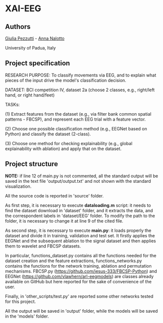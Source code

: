 # XAI-EEG

## Authors
[Giulia Pezzutti](https://github.com/giuliapezzutti) - [Anna Nalotto](https://github.com/annanltt)

University of Padua, Italy

## Project specification

RESEARCH PURPOSE: To classify movements via EEG, and to explain what pieces of the input drive the model's classification decision.

DATASET: BCI competition IV, dataset 2a (choose 2 classes, e.g., right/left hand, or right hand/feet)

TASKs:

(1) Extract features from the dataset (e.g., via filter bank common spatial patterns - FBCSP), and represent each EEG trial with a feature vector.

(2) Choose one possible classification method (e.g., EEGNet based on Python) and classify the dataset (2-class).

(3) Choose one method for checking explainability (e.g., global explainability with ablation) and apply that on the dataset.

## Project structure

**NOTE:**
if line 12 of main.py is not commented, all the standard output will be saved in the text file 'output/output.txt' and not shown with the standard visualization. 

All the source code is reported in 'source' folder.

As first step, it is necessary to execute **dataloading.m** script: it needs to find the dataset download in 'dataset' folder, and it extracts the data, and the correspondent labels in 'dataset/EEG' folder. To modify the path to the folder, it is necessary to change it at line 9 of the cited file. 

As second step, it is necessary to execute **main.py**: it loads properly the dataset and divide it in training, validation and test set. It firstly applies the EEGNet and the subsequent ablation to the signal dataset and then applies them to wavelet and FBCSP datasets. 

In particular, functions_dataset.py contains all the functions needed for the dataset creation and the feature extractions, functions_networks.py contains the functions for the network training, ablation and permutation mechanisms. FBCSP.py (https://github.com/jesus-333/FBCSP-Python) and EEGNet (https://github.com/vlawhern/arl-eegmodels) are classes already available on GitHub but here reported for the sake of convenience of the user. 

Finally, in 'other_scripts/test.py' are reported some other networks tested for this project. 

All the output will be saved in 'output' folder, while the models will be saved in the 'models' folder. 
